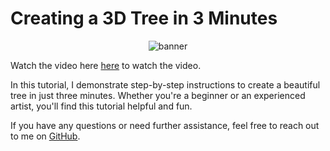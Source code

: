 # Creating a 3D Tree in 3 Minutes

<div style="text-align:center;">
  <img src="[https://your-imgur-image-link.jpg](https://imgur.com/o2WVxpO)" alt="banner" />
</div>

Watch the video here [here](https://youtu.be/lnD97-SBR0k) to watch the video.

In this tutorial, I demonstrate step-by-step instructions to create a beautiful tree in just three minutes. Whether you're a beginner or an experienced artist, you'll find this tutorial helpful and fun.

If you have any questions or need further assistance, feel free to reach out to me on [GitHub](https://github.com/Injester).
